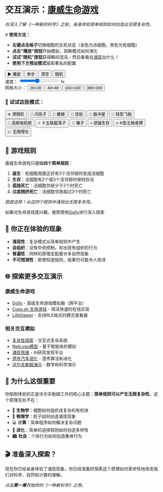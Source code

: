 # 交互演示：[康威生命游戏](annotation:conways-game-of-life)

*在深入了解《一种新的科学》之前，亲身体验简单规则如何创造出无限复杂性。*

**💡 使用方法：**

- **左键点击格子**切换细胞的生死状态（金色为活细胞，黑色为死细胞）
- **点击"播放"按钮**开始模拟，观察模式如何演化
- **试试"随机"按钮**获得瞬间混沌 - 然后看看会[涌现](annotation:emergence)出什么！
- **使用下方预设模式**探索著名的配置

<div id="game-of-life-container" class="game-of-life-container">
    <div class="game-controls">
        <div class="control-row">
            <button id="play-pause-btn" class="control-btn primary">▶ 播放</button>
            <button id="step-btn" class="control-btn">单步</button>
            <button id="clear-btn" class="control-btn">清空</button>
            <button id="random-btn" class="control-btn">随机</button>
        </div>
        <div class="control-row">
            <label for="speed-slider">速度：</label>
            <input type="range" id="speed-slider" min="1" max="10" value="5" class="slider">
            <span id="speed-display">1x</span>
        </div>
        <div class="control-row">
            <label>网格大小：</label>
            <button id="grid-smallest" class="size-btn active">20×20</button>
            <button id="grid-small" class="size-btn">40×40</button>
            <button id="grid-medium" class="size-btn">100×100</button>
            <button id="grid-large" class="size-btn">300×300</button>
        </div>
    </div>

<canvas id="game-canvas" class="game-canvas"></canvas>

<div class="pattern-library">
    <h3>🎨 试试这些模式：</h3>
    <div class="pattern-buttons">
        <button class="pattern-btn" data-pattern="glider">✈️ 滑翔机</button>
        <button class="pattern-btn" data-pattern="blinker">💫 闪烁子</button>
        <button class="pattern-btn" data-pattern="toad">🐸 蟾蜍</button>
        <button class="pattern-btn" data-pattern="beacon">🔆 信标</button>
        <button class="pattern-btn" data-pattern="pulsar">🌟 脉冲星</button>
        <button class="pattern-btn" data-pattern="lightweight-spaceship">🚀 轻型飞船</button>
        <button class="pattern-btn" data-pattern="gosper-gun">🔫 高斯帕机枪</button>
        <button class="pattern-btn" data-pattern="pentadecathlon">⚡ 十五格振荡子</button>
        <button class="pattern-btn" data-pattern="acorn">🌰 橡子</button>
        <button class="pattern-btn" data-pattern="diehard">💀 顽强生存</button>
        <button class="pattern-btn" data-pattern="r-pentomino">🔥 R型五格骨牌</button>
        <button class="pattern-btn" data-pattern="infinite-growth">📈 无限增长</button>
    </div>
</div>

## 🧬 游戏规则

康威生命游戏只遵循**四个简单规则**：

1. **诞生**：死细胞周围正好有3个活邻居时变成活细胞
2. **生存**：活细胞有2个或3个活邻居时保持存活
3. **孤独死亡**：活细胞邻居少于2个时死亡
4. **过度拥挤死亡**：活细胞邻居超过3个时死亡

*就是这样！从这四个规则中涌现出无限复杂性。*

如果对生命游戏感兴趣，推荐使用[Golly](https://golly.sourceforge.io/)进行深入探索

## 🎯 你正在体验的现象

- **涌现性**：复杂模式从简单规则中产生
- **自组织**：没有中央控制，却出现有组织的行为
- **普遍性**：同样的原理支配着许多自然现象
- **不可预测性**：即使知道规则，结果仍可能令人惊讶

## 🌐 探索更多交互演示

### 康威生命游戏
- [Golly](https://golly.sourceforge.io/) - 高级生命游戏模拟器（跨平台）
- [Copy.sh 生命游戏](https://copy.sh/life/) - 简洁快速的在线实现
- [LifeViewer](https://lazyslug.com/lifeviewer/) - 支持RLE格式的模式查看器

### 相关交互模拟
- [复杂性探索](https://www.complexity-explorables.org/) - 交互式复杂系统
- [NetLogo模型](https://ccl.northwestern.edu/netlogo/models/) - 基于智能体的模拟
- [涌现思维](https://emergentmind.com/) - AI研究发现平台
- [遗传汽车进化](https://rednuht.org/genetic_cars_2/) - 遗传算法和进化
- [沃尔夫勒姆演示](https://demonstrations.wolfram.com/) - 数学和科学演示

## 🧠 为什么这很重要

你刚刚体验的正是沃尔夫勒姆工作的核心主题：**简单规则可以产生无限复杂性**。这个原理无处不在：

- 🌿 **生物学**：细胞如何组织成复杂的有机体
- 🌊 **物理学**：粒子如何创造涌现现象
- 💻 **计算**：简单程序如何解决复杂问题
- 🧬 **进化**：简单的选择规则如何创造多样性
- 🏙️ **社会**：个体行为如何创造集体行为

## 🎬 准备深入探索？

现在你已经亲身体验了涌现现象，你已经准备好探索这个原理如何革命性地改变我们对科学、自然和计算的理解。

*点击**第一章**开始你的《一种新科学》之旅。*
